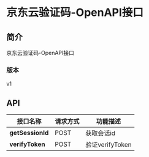 # 京东云验证码-OpenAPI接口


## 简介
京东云验证码-OpenAPI接口


### 版本
v1


## API
|接口名称|请求方式|功能描述|
|---|---|---|
|**getSessionId**|POST|获取会话id|
|**verifyToken**|POST|验证verifyToken|
